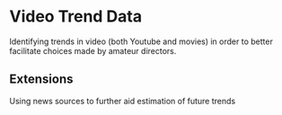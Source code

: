 # Video Trend Data

Identifying trends in video (both Youtube and movies) in order to better facilitate choices made by amateur directors.

## Extensions

Using news sources to further aid estimation of future trends
